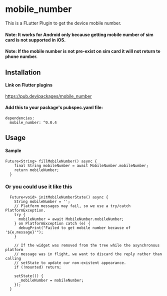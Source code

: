 # mobile_number

This is a FLutter Plugin to get the device mobile number.
#### Note: It works for Android only because getting mobile number of sim card is not supported in iOS.
#### Note: If the mobile number is not pre-exist on sim card it will not return te phone number.

## Installation 
#### Link on Flutter plugins
https://pub.dev/packages/mobile_number

#### Add this to your package's pubspec.yaml file:
```
dependencies:
  mobile_number: ^0.0.4
```

## Usage
#### Sample
```
Future<String> fillMobileNumber() async {
    final String mobileNumber = await MobileNumber.mobileNumber;
    return mobileNumber;
  }
  ```
  
### Or you could use it like this
```
  Future<void> initMobileNumberState() async {
    String mobileNumber = '';
    // Platform messages may fail, so we use a try/catch PlatformException.
    try {
      mobileNumber = await MobileNumber.mobileNumber;
    } on PlatformException catch (e) {
      debugPrint("Failed to get mobile number because of '${e.message}'");
    }

    // If the widget was removed from the tree while the asynchronous platform
    // message was in flight, we want to discard the reply rather than calling
    // setState to update our non-existent appearance.
    if (!mounted) return;

    setState(() {
      _mobileNumber = mobileNumber;
    });
  }
  ```
